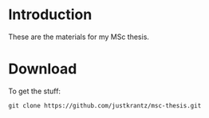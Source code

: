 # Introduction

These are the materials for my MSc thesis.

# Download

To get the stuff:

```
git clone https://github.com/justkrantz/msc-thesis.git
```
